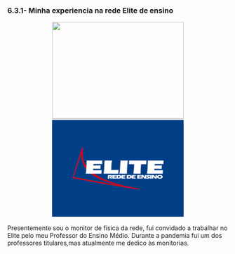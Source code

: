 ### 6.3.1- Minha experiencia na rede Elite de ensino
<center>
  
<img src="https://raw.githubusercontent.com/lramon2001/lramon2001.github.io/master/docs/media/elite.jpeg" height="220px"  width="300px;"/><img src="https://raw.githubusercontent.com/lramon2001/lramon2001.github.io/master/docs/media/elite2.png" height="220px"  width="300px;"/>  
  
</center>

Presentemente sou o monitor de física da rede, fui convidado a trabalhar no Elite pelo meu Professor do Ensino Médio. Durante a pandemia fui um dos professores titulares,mas atualmente me dedico às monitorias.  
